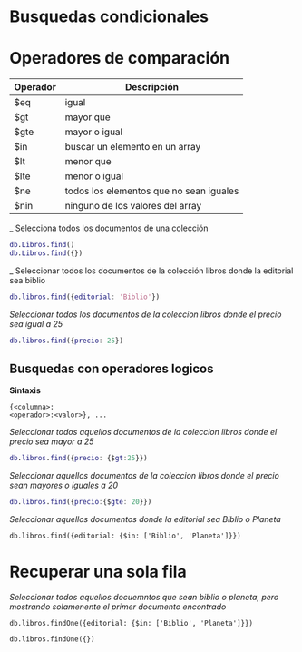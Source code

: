 # Busquedas condicionales
# Operadores de comparación
| Operador | Descripción |
| -- | -- |
| $eq | igual |
| $gt | mayor que |
| $gte | mayor o igual |
| $in | buscar un elemento en un array |
| $lt | menor que |
| $lte | menor o igual |
| $ne | todos los elementos que no sean iguales |
| $nin | ninguno de los valores del array |
_ Selecciona todos los documentos de una colección
```m
db.Libros.find()
db.Libros.find({})
```
_ Seleccionar todos los documentos de la colección libros donde la
editorial sea biblio
```m
db.libros.find({editorial: 'Biblio'})
```
_Seleccionar todos los documentos de la coleccion libros donde el
precio sea igual a 25_
```m
db.libros.find({precio: 25})
```
## Busquedas con operadores logicos
**Sintaxis**
```
{<columna>:
<operador>:<valor>}, ...
```
_Seleccionar todos aquellos documentos de la coleccion libros donde el
precio sea mayor a 25_
```m
db.libros.find({precio: {$gt:25}})
```
_Seleccionar aquellos documentos de la coleccion libros donde el precio
sean mayores o iguales a 20_
```m
db.libros.find({precio:{$gte: 20}})
```
_Seleccionar aquellos documentos donde la editorial sea Biblio o
Planeta_
```
db.libros.find({editorial: {$in: ['Biblio', 'Planeta']}})
```
# Recuperar una sola fila

_Seleccionar todos aquellos docuemntos que sean biblio o planeta, pero
mostrando solamenente el primer documento encontrado_
```
db.libros.findOne({editorial: {$in: ['Biblio', 'Planeta']}})
```
```
db.libros.findOne({})
```